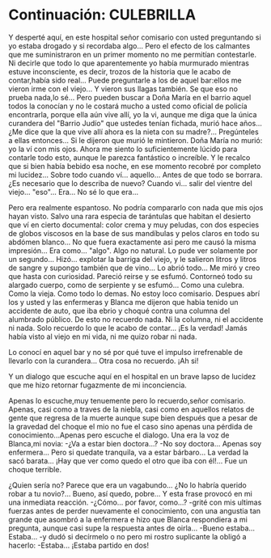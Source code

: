 # Continuación: CULEBRILLA

Y desperté aquí, en este hospital señor comisario con usted preguntando si yo estaba drogado y si recordaba algo... Pero el efecto de los calmantes que me suministraron en un primer momento no me permitían contestarle. Ni decirle que todo lo que aparentemente yo había murmurado mientras estuve inconsciente, es decir, trozos de la historia que le acabo de contar,había sido real... Puede preguntarle a los de aquel bar:ellos me vieron irme con el viejo... Y vieron sus llagas también. Se que eso no prueba nada,lo sé... Pero pueden buscar a Doña María en el barrio aquel todos la conocían y no le costará mucho a usted como oficial de policía encontrarla, porque ella aún vive allí, yo la vi, aunque me diga que la única curandera del "Barrio Judío" que ustedes tenían fichada, murió hace años... ¿Me dice que la que vive allí ahora es la nieta con su madre?... Pregúnteles a ellas entonces... Si le dijeron que murió le mintieron. Doña María no murió: yo la ví con mis ojos. Ahora me siento lo suficientemente lúcido para contarle todo esto, aunque le parezca fantástico o increíble. Y le recalco que si bien había bebido esa noche, en ese momento recobré por completo mi lucidez... Sobre todo cuando ví... aquello... Antes de que todo se borrara.¿Es necesario que lo describa de nuevo? Cuando vi... salir del vientre del viejo... "eso"... Era... No sé lo que era...

Pero era realmente espantoso. No podría compararlo con nada que mis ojos hayan visto. Salvo una rara especia de tarántulas que habitan el desierto que ví en cierto documental: color crema y muy peludas, con dos especies de globos viscosos en la base de sus mandíbulas y pelos claros en todo su abdómen blanco... No que fuera exactamente asi pero me causó la misma impresión... Era como... "algo". Algo no natural. Lo pude ver solamente por un segundo... Hizó... explotar la barriga del viejo, y le salieron litros y litros de sangre y supongo también que de vino... Lo abrió todo... Me miró y creo que hasta con curiosidad. Pareció reirse y se esfumó. Contorneó todo su alargado cuerpo, como de serpiente y se esfumó... Como una culebra. Como la vieja. Como todo lo demas. No estoy loco comisario. Despues abrí los y usted y las enfermeras y Blanca me dijeron que habia tenido un accidente de auto, que iba ebrio y choqué contra una columna del alumbrado público. De esto no recuerdo nada. Ni la columna, ni el accidente ni nada. Solo recuerdo lo que le acabo de contar... ¡Es la verdad! Jamás había visto al viejo en mi vida, ni me quizo robar ni nada.

Lo conocí en aquel bar y no sé por qué tuve el impulso irrefrenable de llevarlo con la curandera... Otra cosa no recuerdo. ¡Ah si!

Y un dialogo que escuche aquí en el hospital en un brave lapso de lucidez que me hizo retornar fugazmente de mi inconciencia.

Apenas lo escuche,muy tenuemente pero lo recuerdo,señor comisario. Apenas, casi como a traves de la niebla, casi como en aquellos relatos de gente que regresa de la muerte aunque supe bien después que a pesar de la gravedad del choque el mio no fue el caso
sino apenas una pérdida de conocimiento...Apenas pero escuche el dialogo. Una era la voz de Blanca,mi novia: -¿Va a estar bien
doctora...? -No soy doctora... Apenas soy enfermera... Pero si quedate tranquila, va a estar bárbaro... La verdad la sacó barata... ¡Hay que ver como quedo el otro que iba con él!... Fue un choque terrible.

¿Quien sería no? Parece que era un vagabundo... ¿No lo habría querido robar a tu novio?... Bueno, así quedo, pobre... Y esta frase provocó en mi una inmediata reacción. -¿Cómo... por favor, como...? -grité con mis ultimas fuerzas antes de perder nuevamente el conocimiento, con una angustia tan grande que asombró a la enfermera e hizo que Blanca respondiera a mi pregunta, aunque casi supe la respuesta antes de oirla...  -Bueno estaba... Estaba... -y dudó si decírmelo o no pero mi rostro suplicante la obligó a hacerlo: -Estaba...  ¡Estaba partido en dos!